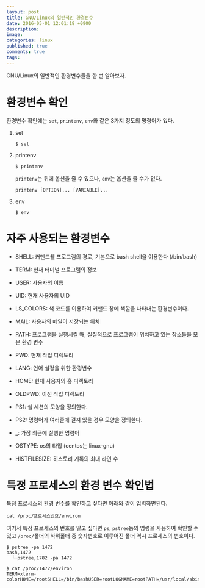```yaml
---
layout: post
title: GNU/Linux의 일반적인 환경변수
date: 2016-05-01 12:01:18 +0900
description: 
image: 
categories: linux
published: true
comments: true
tags:
---
```


GNU/Linux의 일반적인 환경변수들을 한 번 알아보자.

# 환경변수 확인

환경변수 확인에는 `set`, `printenv`, `env`와 같은 3가지 정도의 명령어가 있다.  

1. set

       $ set

2. printenv

       $ printenv
    
    `printenv`는 뒤에 옵션을 줄 수 있으나, `env`는 옵션을 줄 수가 없다.

       printenv [OPTION]... [VARIABLE]...

3. env
       
       $ env

# 자주 사용되는 환경변수

- SHELL: 커맨드쉘 프로그램의 경로, 기본으로 bash shell을 이용한다 (/bin/bash)

- TERM: 현재 터미널 프로그램의 정보

- USER: 사용자의 이름

- UID: 현재 사용자의 UID

- LS_COLORS: 색 코드를 이용하여 커맨드 창에 색깔을 나타내는 환경변수이다.

- MAIL: 사용자의 메일이 저장되는 위치

- PATH: 프로그램을 실행시킬 때, 실질적으로 프로그램이 위치하고 있는 장소들을 모은 환경 변수

- PWD: 현재 작업 디렉토리

- LANG: 언어 설정을 위한 환경변수

- HOME: 현재 사용자의 홈 디렉토리

- OLDPWD: 이전 작업 디렉토리

- PS1: 쉘 세션의 모양을 정의한다.

- PS2: 명령어가 여러줄에 걸져 있을 경우 모양을 정의한다.

- \_: 가장 최근에 실행한 명령어

- OSTYPE: os의 타입 (centos는 linux-gnu)

- HISTFILESIZE: 히스토리 기록의 최대 라인 수

# 특정 프로세스의 환경 변수 확인법

특정 프로세스의 환경 번수를 확인하고 싶다면 아래와 같이 입력하면된다.

```shell
cat /proc/프로세스번호/environ
```

여기서 특정 프로세스의 번호를 알고 싶다면 `ps`, `pstree`등의 명령을 사용하여 확인할 수 있고 `/proc/`폴더의 하위폴더 중 숫자번호로 이루어진 폴더 역시 프로세스의 번호이다.

```shell
$ pstree -pa 1472
bash,1472
  └─pstree,1782 -pa 1472

$ cat /proc/1472/environ
TERM=xterm-colorHOME=/rootSHELL=/bin/bashUSER=rootLOGNAME=rootPATH=/usr/local/sbin:/usr/local/bin:/sbin:/bin:/usr/sbin:/usr/binXDG_SESSION_ID=2n
```

